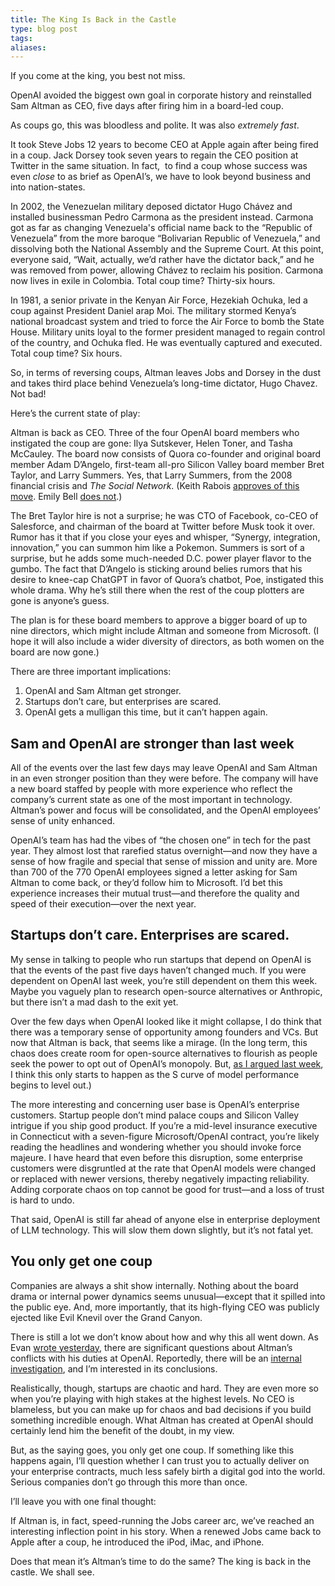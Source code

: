 ```yaml
---
title: The King Is Back in the Castle
type: blog post
tags: 
aliases:
---
```

If you come at the king, you best not miss.

OpenAI avoided the biggest own goal in corporate history and reinstalled Sam Altman as CEO, five days after firing him in a board-led coup. 

As coups go, this was bloodless and polite. It was also _extremely fast_. 

It took Steve Jobs 12 years to become CEO at Apple again after being fired in a coup. Jack Dorsey took seven years to regain the CEO position at Twitter in the same situation. In fact,  to find a coup whose success was even _close_ to as brief as OpenAI’s, we have to look beyond business and into nation-states.

In 2002, the Venezuelan military deposed dictator Hugo Chávez and installed businessman Pedro Carmona as the president instead. Carmona got as far as changing Venezuela's official name back to the “Republic of Venezuela” from the more baroque “Bolivarian Republic of Venezuela,” and dissolving both the National Assembly and the Supreme Court. At this point, everyone said, “Wait, actually, we’d rather have the dictator back,” and he was removed from power, allowing Chávez to reclaim his position. Carmona now lives in exile in Colombia. Total coup time? Thirty-six hours.

In 1981, a senior private in the Kenyan Air Force, Hezekiah Ochuka, led a coup against President Daniel arap Moi. The military stormed Kenya’s national broadcast system and tried to force the Air Force to bomb the State House. Military units loyal to the former president managed to regain control of the country, and Ochuka fled. He was eventually captured and executed. Total coup time? Six hours.

So, in terms of reversing coups, Altman leaves Jobs and Dorsey in the dust and takes third place behind Venezuela’s long-time dictator, Hugo Chavez. Not bad!

Here’s the current state of play: 

Altman is back as CEO. Three of the four OpenAI board members who instigated the coup are gone: Ilya Sutskever, Helen Toner, and Tasha McCauley. The board now consists of Quora co-founder and original board member Adam D’Angelo, first-team all-pro Silicon Valley board member Bret Taylor, and Larry Summers. Yes, that Larry Summers, from the 2008 financial crisis and _The Social Network_. (Keith Rabois [approves of this move](https://twitter.com/rabois/status/1727299488996614592). Emily Bell [does not](https://twitter.com/emilybell/status/1727246166348480934).)

The Bret Taylor hire is not a surprise; he was CTO of Facebook, co-CEO of Salesforce, and chairman of the board at Twitter before Musk took it over. Rumor has it that if you close your eyes and whisper, “Synergy, integration, innovation,” you can summon him like a Pokemon. Summers is sort of a surprise, but he adds some much-needed D.C. power player flavor to the gumbo. The fact that D’Angelo is sticking around belies rumors that his desire to knee-cap ChatGPT in favor of Quora’s chatbot, Poe, instigated this whole drama. Why he’s still there when the rest of the coup plotters are gone is anyone’s guess.

The plan is for these board members to approve a bigger board of up to nine directors, which might include Altman and someone from Microsoft. (I hope it will also include a wider diversity of directors, as both women on the board are now gone.)

There are three important implications:

1. OpenAI and Sam Altman get stronger.
2. Startups don’t care, but enterprises are scared.
3. OpenAI gets a mulligan this time, but it can’t happen again.

## Sam and OpenAI are stronger than last week

All of the events over the last few days may leave OpenAI and Sam Altman in an even stronger position than they were before. The company will have a new board staffed by people with more experience who reflect the company’s current state as one of the most important in technology. Altman’s power and focus will be consolidated, and the OpenAI employees’ sense of unity enhanced.

OpenAI’s team has had the vibes of “the chosen one” in tech for the past year. They almost lost that rarefied status overnight—and now they have a sense of how fragile and special that sense of mission and unity are. More than 700 of the 770 OpenAI employees signed a letter asking for Sam Altman to come back, or they’d follow him to Microsoft. I’d bet this experience increases their mutual trust—and therefore the quality and speed of their execution—over the next year.

## Startups don’t care. Enterprises are scared.

My sense in talking to people who run startups that depend on OpenAI is that the events of the past five days haven’t changed much. If you were dependent on OpenAI last week, you’re still dependent on them this week. Maybe you vaguely plan to research open-source alternatives or Anthropic, but there isn’t a mad dash to the exit yet. 

Over the few days when OpenAI looked like it might collapse, I do think that there was a temporary sense of opportunity among founders and VCs. But now that Altman is back, that seems like a mirage. (In the long term, this chaos does create room for open-source alternatives to flourish as people seek the power to opt out of OpenAI’s monopoly. But, [as I argued last week](https://twitter.com/danshipper/status/1724424649243500829), I think this only starts to happen as the S curve of model performance begins to level out.)

The more interesting and concerning user base is OpenAI’s enterprise customers. Startup people don’t mind palace coups and Silicon Valley intrigue if you ship good product. If you’re a mid-level insurance executive in Connecticut with a seven-figure Microsoft/OpenAI contract, you’re likely reading the headlines and wondering whether you should invoke force majeure. I have heard that even before this disruption, some enterprise customers were disgruntled at the rate that OpenAI models were changed or replaced with newer versions, thereby negatively impacting reliability. Adding corporate chaos on top cannot be good for trust—and a loss of trust is hard to undo.

That said, OpenAI is still far ahead of anyone else in enterprise deployment of LLM technology. This will slow them down slightly, but it’s not fatal yet.

## You only get one coup

Companies are always a shit show internally. Nothing about the board drama or internal power dynamics seems unusual—except that it spilled into the public eye. And, more importantly, that its high-flying CEO was publicly ejected like Evil Knevil over the Grand Canyon.

There is still a lot we don’t know about how and why this all went down. As Evan [wrote yesterday](https://every.to/napkin-math/the-case-against-sam-altman), there are significant questions about Altman’s conflicts with his duties at OpenAI. Reportedly, there will be an [internal investigation](https://www.theinformation.com/articles/breaking-sam-altman-to-return-as-openai-ceo), and I’m interested in its conclusions. 

Realistically, though, startups are chaotic and hard. They are even more so when you’re playing with high stakes at the highest levels. No CEO is blameless, but you can make up for chaos and bad decisions if you build something incredible enough. What Altman has created at OpenAI should certainly lend him the benefit of the doubt, in my view.

But, as the saying goes, you only get one coup. If something like this happens again, I’ll question whether I can trust you to actually deliver on your enterprise contracts, much less safely birth a digital god into the world. Serious companies don’t go through this more than once.

I’ll leave you with one final thought: 

If Altman is, in fact, speed-running the Jobs career arc, we’ve reached an interesting inflection point in his story. When a renewed Jobs came back to Apple after a coup, he introduced the iPod, iMac, and iPhone. 

Does that mean it’s Altman’s time to do the same? The king is back in the castle. We shall see.